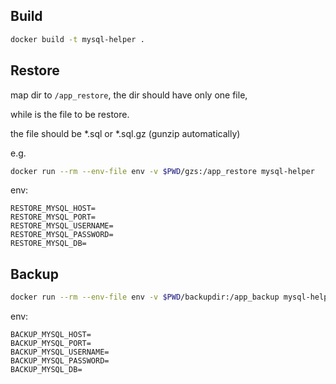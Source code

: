 ## Build

```bash
docker build -t mysql-helper .
```

## Restore

map dir to `/app_restore`, the dir should have only one file,

while is the file to be restore.

the file should be *.sql or *.sql.gz (gunzip automatically)

e.g.

```bash
docker run --rm --env-file env -v $PWD/gzs:/app_restore mysql-helper
```

env:

```
RESTORE_MYSQL_HOST=
RESTORE_MYSQL_PORT=
RESTORE_MYSQL_USERNAME=
RESTORE_MYSQL_PASSWORD=
RESTORE_MYSQL_DB=
```

## Backup

```bash
docker run --rm --env-file env -v $PWD/backupdir:/app_backup mysql-helper /app/backup.sh
```

env:

```
BACKUP_MYSQL_HOST=
BACKUP_MYSQL_PORT=
BACKUP_MYSQL_USERNAME=
BACKUP_MYSQL_PASSWORD=
BACKUP_MYSQL_DB=
```
